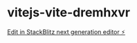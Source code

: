 # vitejs-vite-dremhxvr

[Edit in StackBlitz next generation editor ⚡️](https://stackblitz.com/~/github.com/Ezequielvb/vitejs-vite-dremhxvr)